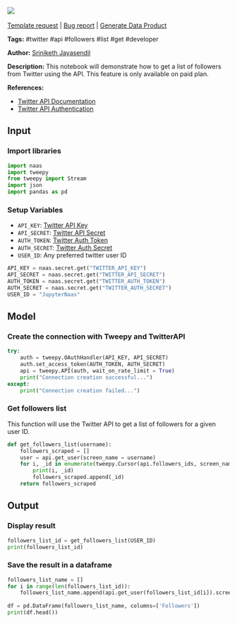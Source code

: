 <a href="https://app.naas.ai/user-redirect/naas/downloader?url=https://raw.githubusercontent.com/jupyter-naas/awesome-notebooks/master/Twitter/Twitter_Get_followers_list.ipynb" target="_parent"><img src="https://naasai-public.s3.eu-west-3.amazonaws.com/open_in_naas.svg"/></a><br><br><a href="https://github.com/jupyter-naas/awesome-notebooks/issues/new?assignees=&labels=&template=template-request.md&title=Tool+-+Action+of+the+notebook+">Template request</a> | <a href="https://github.com/jupyter-naas/awesome-notebooks/issues/new?assignees=&labels=bug&template=bug_report.md&title=Twitter+-+Get+followers+list:+Error+short+description">Bug report</a> | <a href="https://app.naas.ai/user-redirect/naas/downloader?url=https://raw.githubusercontent.com/jupyter-naas/awesome-notebooks/master/Naas/Naas_Start_data_product.ipynb" target="_parent">Generate Data Product</a>

**Tags:** #twitter #api #followers #list #get #developer

**Author:** [Sriniketh Jayasendil](https://www.linkedin.com/in/sriniketh-jayasendil/)

**Description:** This notebook will demonstrate how to get a list of followers from Twitter using the API. This feature is only available on paid plan.

**References:**
- [Twitter API Documentation](https://developer.twitter.com/en/docs/twitter-api/users/follows/quick-start/follows-lookup)
- [Twitter API Authentication](https://developer.twitter.com/en/docs/basics/authentication/guides/access-tokens)

## Input

### Import libraries


```python
import naas
import tweepy
from tweepy import Stream
import json
import pandas as pd
```

### Setup Variables
- `API_KEY`: [Twitter API Key](https://developer.twitter.com/en/docs/basics/authentication/guides/access-tokens)
- `API_SECRET`: [Twitter API Secret](https://developer.twitter.com/en/docs/basics/authentication/guides/access-tokens)
- `AUTH_TOKEN`: [Twitter Auth Token](https://developer.twitter.com/en/docs/authentication/oauth-2-0/application-only)
- `AUTH_SECRET`: [Twitter Auth Secret](https://developer.twitter.com/en/docs/authentication/oauth-2-0/application-only)
- `USER_ID`: Any preferred twitter user ID


```python
API_KEY = naas.secret.get("TWITTER_API_KEY")
API_SECRET = naas.secret.get("TWITTER_API_SECRET")
AUTH_TOKEN = naas.secret.get("TWITTER_AUTH_TOKEN")
AUTH_SECRET = naas.secret.get("TWITTER_AUTH_SECRET")
USER_ID = "JupyterNaas"
```

## Model

### Create the connection with Tweepy and TwitterAPI


```python
try:
    auth = tweepy.OAuthHandler(API_KEY, API_SECRET)
    auth.set_access_token(AUTH_TOKEN, AUTH_SECRET)
    api = tweepy.API(auth, wait_on_rate_limit = True)
    print("Connection creation successful...")
except:
    print("Connection creation failed...")
```

### Get followers list

This function will use the Twitter API to get a list of followers for a given user ID.


```python
def get_followers_list(username):
    followers_scraped = []
    user = api.get_user(screen_name = username)
    for i, _id in enumerate(tweepy.Cursor(api.followers_ids, screen_name=username).items()):
        print(i, _id)
        followers_scraped.append(_id)
    return followers_scraped
```

## Output

### Display result


```python
followers_list_id = get_followers_list(USER_ID)
print(followers_list_id)
```

### Save the result in a dataframe


```python
followers_list_name = []
for i in range(len(followers_list_id)):
    followers_list_name.append(api.get_user(followers_list_id[i]).screen_name)
    
df = pd.DataFrame(followers_list_name, columns=['Followers'])
print(df.head())
```
